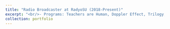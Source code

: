 ```yaml
---
title: "Radio Broadcaster at RadyoSU (2018-Present)"
excerpt: "<br/>- Programs: Teachers are Human, Doppler Effect, Trilogy, Snus, Did it to Myself<br/><a href='https://www.instagram.com/teachersarehuman/?hl=en'>Instagram of Teachers are Human</a><br/><br/><a href='https://www.youtube.com/@teachersarehuman-radyosu885'>Youtube Channel of Teachers are Human</a><br/><br/><br/><br/><img src='/images/5.jpeg'width='200' height='300'><img src='/images/6.jpeg' width='200' height='300'><img src='/images/7.jpeg'width='200' height='300'><br/>"
collection: portfolio
---
```

